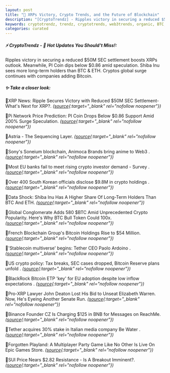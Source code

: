 ```yaml
---
layout: post
title: "🌅 XRPs Victory, Crypto Trends, and the Future of Blockchain"
description: "[CryptoTrendz] - Ripples victory in securing a reduced $50M SEC settlement boosts XRPs outlook. Meanwhile, PI Coin dips below $0.86 amid speculation. Shiba Inu sees more long-term holders than BTC & ETH. Cryptos global surge continues with companies adding Bitcoin."
keywords: cryptotrendz, trendz, cryptotrends, web3trends, organic, BTC, CEO, Web3, crypto, PI, Network, African, SEC, Bitcoin, Token
categories: curated
---
```


##### ⚡ CryptoTrendz - 📌 *Hot Updates You Should't Miss!:*

Ripples victory in securing a reduced $50M SEC settlement boosts XRPs outlook. Meanwhile, PI Coin dips below $0.86 amid speculation. Shiba Inu sees more long-term holders than BTC & ETH. Cryptos global surge continues with companies adding Bitcoin.

##### ✨ *Take a closer look:*


🔹XRP News: Ripple Secures Victory with Reduced $50M SEC Settlement-What's Next for XRP?. *([source](https://s.avyag.com/hk99){:target="_blank" rel="nofollow noopener"})*

🔹Pi Network Price Prediction: PI Coin Drops Below $0.86 Support Amid 200% Surge Speculation. *([source](https://s.avyag.com/7njz){:target="_blank" rel="nofollow noopener"})*

🔹Astria - The Sequencing Layer. *([source](https://s.avyag.com/7fmk){:target="_blank" rel="nofollow noopener"})*

🔹Sony's Soneium blockchain, Animoca Brands bring anime to Web3 . *([source](https://s.avyag.com/bk8r){:target="_blank" rel="nofollow noopener"})*

🔹Most EU banks fail to meet rising crypto investor demand - Survey . *([source](https://s.avyag.com/bgjj){:target="_blank" rel="nofollow noopener"})*

🔹Over 400 South Korean officials disclose $9.8M in crypto holdings . *([source](https://s.avyag.com/67x7){:target="_blank" rel="nofollow noopener"})*

🔹Data Shock: Shiba Inu Has A Higher Share Of Long-Term Holders Than BTC And ETH. *([source](https://s.avyag.com/o74p){:target="_blank" rel="nofollow noopener"})*

🔹Global Conglomerate Adds 580 $BTC Amid Unprecedented Crypto Popularity. Here's Why BTC Bull Token Could 100x. *([source](https://s.avyag.com/jt2e){:target="_blank" rel="nofollow noopener"})*

🔹French Blockchain Group's Bitcoin Holdings Rise to $54 Million. *([source](https://s.avyag.com/bezi){:target="_blank" rel="nofollow noopener"})*

🔹'Stablecoin multiverse' begins: Tether CEO Paolo Ardoino . *([source](https://s.avyag.com/pcdc){:target="_blank" rel="nofollow noopener"})*

🔹US crypto policy: Tax breaks, SEC cases dropped, Bitcoin Reserve plans unfold . *([source](https://s.avyag.com/fgrq){:target="_blank" rel="nofollow noopener"})*

🔹BlackRock Bitcoin ETP 'key' for EU adoption despite low inflow expectations . *([source](https://s.avyag.com/zctd){:target="_blank" rel="nofollow noopener"})*

🔹Pro-XRP Lawyer John Deaton Lost His Bid to Unseat Elizabeth Warren. Now, He's Eyeing Another Senate Run. *([source](https://s.avyag.com/5wfi){:target="_blank" rel="nofollow noopener"})*

🔹Binance Founder CZ Is Charging $125 in BNB for Messages on ReachMe. *([source](https://s.avyag.com/taom){:target="_blank" rel="nofollow noopener"})*

🔹Tether acquires 30% stake in Italian media company Be Water . *([source](https://s.avyag.com/18y2){:target="_blank" rel="nofollow noopener"})*

🔹Forgotten Playland: A Multiplayer Party Game Like No Other Is Live On Epic Games Store. *([source](https://s.avyag.com/wh0a){:target="_blank" rel="nofollow noopener"})*

🔹SUI Price Nears $2.82 Resistance - Is A Breakout Imminent?. *([source](https://s.avyag.com/pox9){:target="_blank" rel="nofollow noopener"})*
